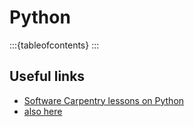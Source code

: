 # Python

:::{tableofcontents}
:::

## Useful links

* [Software Carpentry lessons on Python](http://swcarpentry.github.io/python-novice-gapminder/index.html)
* [also here](https://swcarpentry.github.io/python-novice-inflammation/)
